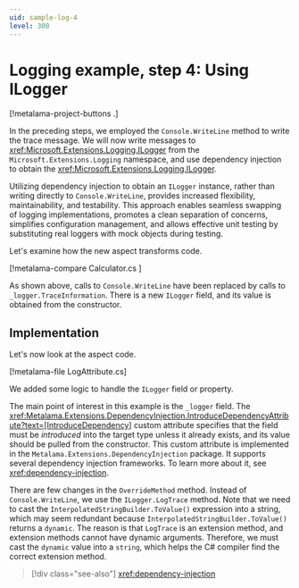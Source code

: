 ```yaml
---
uid: sample-log-4
level: 300
---
```


# Logging example, step 4: Using ILogger

[!metalama-project-buttons .]

In the preceding steps, we employed the `Console.WriteLine` method to write the trace message. We will now write messages to <xref:Microsoft.Extensions.Logging.ILogger> from the `Microsoft.Extensions.Logging` namespace, and use dependency injection to obtain the <xref:Microsoft.Extensions.Logging.ILogger>.

Utilizing dependency injection to obtain an `ILogger` instance, rather than writing directly to `Console.WriteLine`, provides increased flexibility, maintainability, and testability. This approach enables seamless swapping of logging implementations, promotes a clean separation of concerns, simplifies configuration management, and allows effective unit testing by substituting real loggers with mock objects during testing.

Let's examine how the new aspect transforms code.

[!metalama-compare Calculator.cs ]

As shown above, calls to `Console.WriteLine` have been replaced by calls to `_logger.TraceInformation`. There is a new `ILogger` field, and its value is obtained from the constructor.

## Implementation

Let's now look at the aspect code.

[!metalama-file LogAttribute.cs]

We added some logic to handle the `ILogger` field or property.

The main point of interest in this example is the `_logger` field. The <xref:Metalama.Extensions.DependencyInjection.IntroduceDependencyAttribute?text=[IntroduceDependency]> custom attribute specifies that the field must be _introduced_ into the target type unless it already exists, and its value should be pulled from the constructor. This custom attribute is implemented in the `Metalama.Extensions.DependencyInjection` package. It supports several dependency injection frameworks. To learn more about it, see <xref:dependency-injection>.

There are few changes in the `OverrideMethod` method. Instead of `Console.WriteLine`, we use the `ILogger.LogTrace` method. Note that we need to cast the `InterpolatedStringBuilder.ToValue()` expression into a string, which may seem redundant because `InterpolatedStringBuilder.ToValue()` returns a `dynamic`. The reason is that `LogTrace` is an extension method, and extension methods cannot have dynamic arguments. Therefore, we must cast the `dynamic` value into a `string`, which helps the C# compiler find the correct extension method.


> [!div class="see-also"]
> <xref:dependency-injection>

